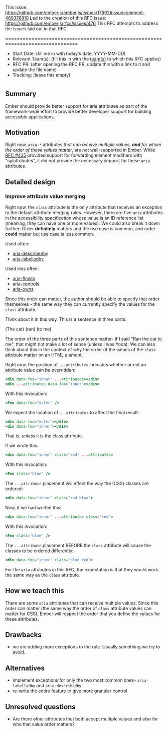 This issue: https://github.com/emberjs/ember.js/issues/17692#issuecomment-469378810
Led to the creation of this RFC issue: https://github.com/emberjs/rfcs/issues/476
This RFC attempts to address the issues laid out in that RFC.

===============================================================================

- Start Date: (fill me in with today's date, YYYY-MM-DD)
- Relevant Team(s): (fill this in with the [team(s)](README.md#relevant-teams) to which this RFC applies)
- RFC PR: (after opening the RFC PR, update this with a link to it and update the file name)
- Tracking: (leave this empty)

# <RFC title>

## Summary

Ember should provide better support for aria attributes as part of the framework-wide effort to provide better developer support for building accessible applications. 

## Motivation

Right now, `aria-*` attributes _that can receive multiple values, **and** for whom the order of those values matter_, are not well-supported in Ember. While [RFC #435](https://github.com/emberjs/rfcs/pull/435) provided support for forwarding element modifiers with "splattributes", it did not provide the necessary support for these `aria` attributes.

## Detailed design

### Improve attribute value merging 

Right now, the `class` attribute is the only attribute that receives an exception to the default attribute merging rules. However, there are five `aria` attributes in the accessibility specification whose value is an ID reference list (meaning, they can have one or more values). We could also break it down further: Order **definitely** matters and the use case is common, and order **could** matter but use case is less common. 

Used often: 
- [aria-describedby](https://www.w3.org/WAI/PF/aria/states_and_properties#aria-describedby)
- [aria-labelledby](https://www.w3.org/WAI/PF/aria/states_and_properties#aria-labelledby) 

Used less often:
- [aria-flowto](https://www.w3.org/WAI/PF/aria/states_and_properties#aria-flowto) 
- [aria-controls](https://www.w3.org/WAI/PF/aria/states_and_properties#aria-controls)
- [aria-owns](https://www.w3.org/WAI/PF/aria/states_and_properties#aria-owns) 

Since this order can matter, the author should be able to specify that order themselves - the same way they can currently specify the values for the `class` attribute.

Think about it in this way. This is a sentence in three parts:

(The cat) (ran) (to me)

The order of the three parts of this sentence matter- If I said "Ran the cat to me", that might not make a lot of sense (unless I was Yoda). We can also think about this in the context of why the order of the values of the `class` attribute matter on an HTML element. 

Right now, the position of `...attributes` indicates whether or not an attribute value can be overridden:

```hbs
<div data-foo="inner" ...attributes></div>
<div ...attributes data-foo="inner"></div>
```
With this invocation:

```hbs
<Foo data-foo="outer" />
```

We expect the location of `...attributes` to affect the final result:

```hbs
<div data-foo="outer"></div>
<div data-foo="inner"></div>
```

That is, *unless* it is the class attribute. 

If we wrote this: 

```hbs
<div data-foo="inner" class="red" ...attributes>
```

With this invocation:

```hbs
<Foo class="blue" />
```

The `...attribute` placement will effect the way the (CSS) classes are ordered: 

```hbs
<div data-foo="inner" class="red blue">
```

Now, if we had written this:
```hbs
<div data-foo="inner" ...attributes class="red">
```

With this invocation:

```hbs
<Foo class="blue" />
```

The `...attribute` placement BEFORE the `class` attribute will cause the classes to be ordered differently:

```hbs
<div data-foo="inner" class="blue red">
```

For the `aria` attributes in this RFC, the expectation is that they would work the same way as the `class` attribute. 


## How we teach this

There are some `aria` attributes that can receive multiple values. Since this order can matter (the same way the order of `class` attribute values can matter for CSS), Ember will respect the order that you define the values for these attributes. 

## Drawbacks

- we are adding more exceptions to the rule. Usually something we try to avoid. 

## Alternatives

- implement exceptions for only the two most common ones- `aria-labelledby` and `aria-describedby`
- re-write the entire feature to give more granular control

## Unresolved questions

- Are there other attributes that both accept multiple values and also for who that value order matters?
